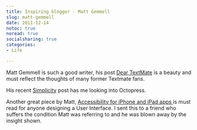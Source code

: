 ```yaml
---
title: Inspiring blogger - Matt Gemmell
slug: matt-gemmell
date: 2011-12-14
notoc: true
noread: true
socialsharing: true
categories: 
- Life

---
```

Matt Gemmell is such a good writer, his post&#xa0;[Dear TextMate][google] is a beauty and must reflect the thoughts of many former Textmate fans.
  
His recent&#xa0;[Simplicity][mattgemmell] post has me looking into Octopress.  

Another great piece by Matt,&#xa0;[Accessibility for iPhone and iPad apps&#xa0;][mattgemmell 2]is must read for anyone designing a User Interface. I sent this to a friend who suffers the condition Matt was referring to and he was blown away by the insight shown.

[google]: http://feedproxy.google.com/~r/mattgemmell/rss2/~3/dfyVrfCYzH8/
[mattgemmell]: http://mattgemmell.com/2011/12/07/simplicity/
[mattgemmell 2]: http://mattgemmell.com/2010/12/19/accessibility-for-iphone-and-ipad-apps/